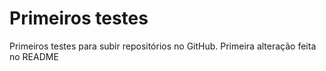 # Primeiros testes
Primeiros testes para subir repositórios no GitHub.
Primeira alteração feita no README
